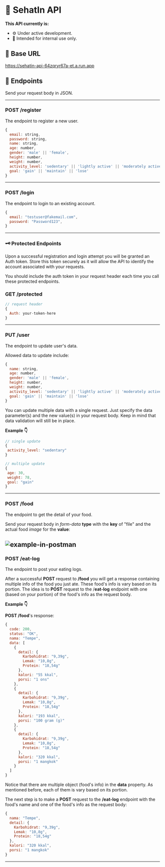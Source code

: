 # 📄 SehatIn API
**This API currently is:**
- ⚙️ Under active development.
- 🪪 Intended for internal use only.

## 🔗 Base URL
https://sehatin-api-64zqryr67a-et.a.run.app

## 🎯 Endpoints
Send your request body in JSON.

---
### POST /register
The endpoint to register a new user.
```javascript
{
  email: string,
  password: string,
  name: string,
  age: number,
  gender: 'male' || 'female',
  height: number,
  weight: number,
  activity_level: 'sedentary' || 'lightly active' || 'moderately active' || 'very active' || 'extra active',
  goal: 'gain' || 'maintain' || 'lose'
}
```
---
### POST /login
The endpoint to login to an existing account.
```javascript
{
  email: "testuser@fakemail.com",
  password: "Password123",
}
```
---
### 🗝️ Protected Endpoints
Upon a successful registration and login attempt you will be granted an Auth token. Store this token securely as it will allow the API to identify the account associated with your requests.

You should include the auth token in your request header each time you call these protected endpoints.

### GET /protected
```javascript
// request header
{
  Auth: your-token-here
}
```
---
### PUT /user
The endpoint to update user's data.

Allowed data to update include:
```javascript
{
  name: string,
  age: number,
  gender: 'male' || 'female',
  height: number,
  weight: number,
  activity_level: 'sedentary' || 'lightly active' || 'moderately active' || 'very active' || 'extra active',
  goal: 'gain' || 'maintain' || 'lose'
}
```

You can update multiple data with a single request. Just specify the data parameter(s) and the new value(s) in your request body. Keep in mind that data validation will still be in place.

**Example 👇**
```javascript
// single update
{
 activity_level: "sedentary"
}
```
```javascript
// multiple update
{
 age: 30,
 weight: 78,
 goal: "gain"
}
```
---
### POST /food
The endpoint to get the detail of your food.

Send your request body in *form-data* **type** with the **key** of "file" and the actual food *image* for the **value**:

![example-in-postman](https://storage.googleapis.com/sehatin-users-images/example-in-postman.jpg)
---
### POST /eat-log
The endpoint to post your eating logs.

After a successful **POST** request to **/food** you will get a response containing multiple info of the food you just ate. These food's info is vary based on its portion. The idea is to **POST** request to the /**eat-log** endpoint with one (based on your portion) of the food's info as the request body.

**Example 👇**

**POST /food**'s response:
```javascript
{
  code: 200,
  status: "OK",
  nama: "Tempe",
  data: [
    {
      detail: {
        Karbohidrat: "9,39g",
        Lemak: "10,8g",
        Protein: "18,54g"
      },
      kalori: "55 kkal",
      porsi: "1 ons"
    },
    {
      detail: {
        Karbohidrat: "9,39g",
        Lemak: "10,8g",
        Protein: "18,54g"
      },
      kalori: "193 kkal",
      porsi: "100 gram (g)"
    },
    {
      detail: {
        Karbohidrat: "9,39g",
        Lemak: "10,8g",
        Protein: "18,54g"
      },
      kalori: "320 kkal",
      porsi: "1 mangkok"
    }
  ]
}
```

Notice that there are multiple object (food's info) in the **data** property. As mentioned before, each of them is vary based on its portion.

The next step is to make a **POST** request to the **/eat-log** endpoint with the food's name and one of the food's info as the request body:

```javascript
{
  nama: "Tempe",
  detail: {
    Karbohidrat: "9,39g",
    Lemak: "10,8g",
    Protein: "18,54g"
  },
  kalori: "320 kkal",
  porsi: "1 mangkok"
}
```
---